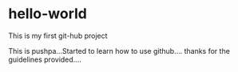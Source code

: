 # hello-world
This is my first git-hub project

This is pushpa...Started to learn how to use github....
thanks for the guidelines provided....
